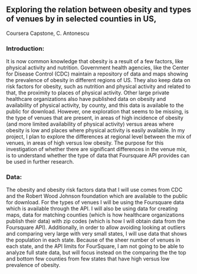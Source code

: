 
## **Exploring the relation between obesity and types of venues by in selected counties in US**, 
Coursera Capstone, 
C. Antonescu

### **Introduction:**
It is now common knowledge that obesity is a result of a few factors, like physical activity and nutrition. Government health agencies, like the Center for Disease Control (CDC) maintain a repository of data and maps showing the prevalence of obesity in different regions of US. They also keep data on risk factors for obesity, such as nutrition and physical activity and related to that, the proximity to places of physical activity. Other large private healthcare organizations also have published data on obesity and availability of physical activity, by county, and this data is available to the public for download. However, one exploration that seems to be missing, is the type of venues that are present, in areas of high incidence of obesity (and more limited availability of physical activity) versus areas where obesity is low and places where physical activity is easily available. In my project, I plan to explore the differences at regional level between the mix of venues, in areas of high versus low obesity.  The purpose for this investigation of whether there are significant differences in the venue mix,  is to understand whether the type of data that Foursquare API provides can be used in further research.

### **Data:**
The obesity and obesity risk factors data that I will use comes from CDC and the Robert Wood Johnson foundation which are available to the public for download.  For the types of venues I will be using the Foursquare data which is available through the API. I will also be using data for  creating maps, data for matching counties (which is how healthcare organizations publish their data) with zip codes (which is how I will obtain data from the Foursquare API). Additionally, in order to allow avoiding looking at outliers and comparing very large with very small states, I will use data that shows the population in each state. Because of the sheer number of venues in each state, and the API limits for FourSquare, I am not going to be able to analyze full state data, but will focus instead on the comparing the the top and bottom few counties from few states that have high versus low prevalence of obesity. 


